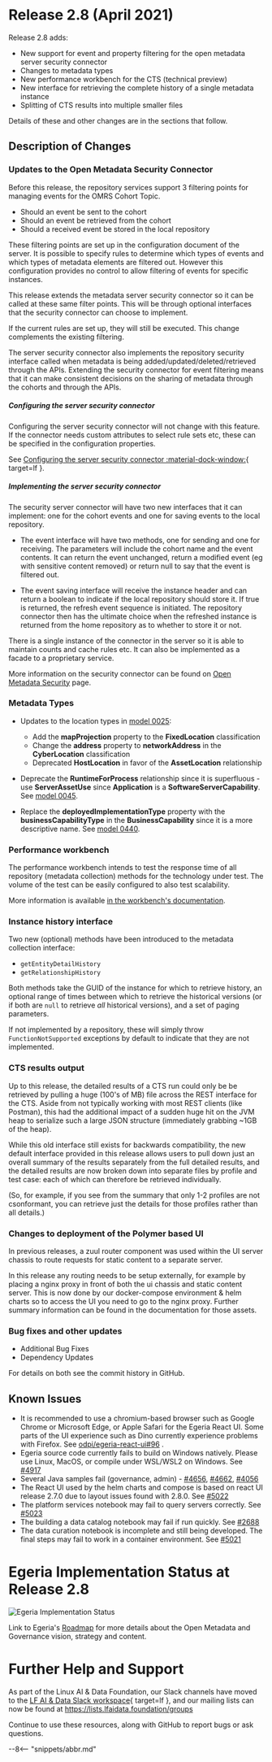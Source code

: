 <!-- SPDX-License-Identifier: CC-BY-4.0 -->
<!-- Copyright Contributors to the Egeria project. -->

# Release 2.8 (April 2021)

Release 2.8 adds:

* New support for event and property filtering for the open metadata server security connector
* Changes to metadata types
* New performance workbench for the CTS (technical preview)
* New interface for retrieving the complete history of a single metadata instance
* Splitting of CTS results into multiple smaller files

Details of these and other changes are in the sections that follow.

## Description of Changes

### Updates to the Open Metadata Security Connector

Before this release, the repository services support 3 filtering points for managing events for the OMRS Cohort Topic.

* Should an event be sent to the cohort
* Should an event be retrieved from the cohort
* Should a received event be stored in the local repository

These filtering points are set up in the configuration document of the server.
It is possible to specify rules to determine which types of events and which types of metadata elements are filtered out.
However this configuration provides no control to allow filtering of events for specific instances.

This release extends the metadata server security connector so it can be called at these same filter points.
This will be through optional interfaces that the security connector can choose to implement.

If the current rules are set up, they will still be executed. This change complements the existing filtering.

The server security connector also implements the repository security interface called when metadata is being
added/updated/deleted/retrieved through the APIs. Extending the security connector for event filtering means that it can make consistent decisions on the sharing of metadata through the cohorts and through the APIs.

##### Configuring the server security connector

Configuring the server security connector will not change with this feature.
If the connector needs custom attributes to select rule sets etc, these can be specified in the configuration properties.

See [Configuring the server security connector :material-dock-window:](https://github.com/odpi/egeria/blob/main/open-metadata-implementation/admin-services/docs/user/configuring-the-server-security-connector.md){ target=lf }.

##### Implementing the server security connector

The security server connector will have two new interfaces that it can implement: one for the cohort events and one for saving events to the local repository.

* The event interface will have two methods, one for sending and one for receiving. The parameters will include the cohort name and the event contents. It can return the event unchanged, return a modified event (eg with sensitive content removed) or return null to say that the event is filtered out.

* The event saving interface will receive the instance header and can return a boolean to indicate if the local repository should store it. If true is returned, the refresh event sequence is initiated. The repository connector then has the ultimate choice when the refreshed instance is returned from the home repository as to whether to store it or not.

There is a single instance of the connector in the server so it is able to maintain counts and cache rules etc. It can also be implemented as a facade to a proprietary service.

More information on the security connector can be found 
on [Open Metadata Security](/features/metadata-security/overview/) page.

### Metadata Types

* Updates to the location types in [model 0025](/types/0/0025-Locations):
   * Add the **mapProjection** property to the **FixedLocation** classification
   * Change the **address** property to **networkAddress** in the **CyberLocation** classification
   * Deprecated **HostLocation** in favor of the **AssetLocation** relationship 
   
* Deprecate the **RuntimeForProcess** relationship since it is superfluous - use **ServerAssetUse** since
  **Application** is a **SoftwareServerCapability**.
  See [model 0045](/types/0/0045-Servers-and-Assets).

* Replace the **deployedImplementationType** property with the **businessCapabilityType** in the **BusinessCapability**
  since it is a more descriptive name.
  See [model 0440](/types/4/0440-Organizational-Controls).

### Performance workbench

The performance workbench intends to test the response time of all repository (metadata collection) methods for the
technology under test. The volume of the test can be easily configured to also test scalability.

More information is available [in the workbench's documentation](/guides/cts/overview/).

### Instance history interface

Two new (optional) methods have been introduced to the metadata collection interface:

* `getEntityDetailHistory`
* `getRelationshipHistory`

Both methods take the GUID of the instance for which to retrieve history, an optional range of times between which to
retrieve the historical versions (or if both are `null` to retrieve _all_ historical versions), and a set of paging
parameters.

If not implemented by a repository, these will simply throw `FunctionNotSupported` exceptions by default
to indicate that they are not implemented.

### CTS results output

Up to this release, the detailed results of a CTS run could only be be retrieved by pulling a huge
(100's of MB) file across the REST interface for the CTS. Aside from not typically working with most REST clients
(like Postman), this had the additional impact of a sudden huge hit on the JVM heap to serialize such a large JSON
structure (immediately grabbing ~1GB of the heap).

While this old interface still exists for backwards compatibility, the new default interface provided in this release
allows users to pull down just an overall summary of the results separately from the full detailed results, and the
detailed results are now broken down into separate files by profile and test case: each of which can therefore be
retrieved individually.

(So, for example, if you see from the summary that only 1-2 profiles are not csonformant, you can retrieve just the
details for those profiles rather than all details.)

### Changes to deployment of the Polymer based UI

In previous releases, a zuul router component was used within the UI server chassis to route requests
for static content to a separate server.

In this release any routing needs to be setup externally, for example by placing a nginx proxy in front of both the ui
chassis and static content server. This is now done by our docker-compose environment & helm charts so to access
the UI you need to go to the nginx proxy. Further summary information can be found in the documentation for those assets.

### Bug fixes and other updates

* Additional Bug Fixes
* Dependency Updates

For details on both see the commit history in GitHub.

## Known Issues

* It is recommended to use a chromium-based browser such as Google Chrome or Microsoft Edge, or Apple Safari for the Egeria React UI. Some parts of the UI experience such as Dino currently experience problems with Firefox. See [odpi/egeria-react-ui#96](https://github.com/odpi/egeria-react-ui/issues/96) .
* Egeria source code currently fails to build on Windows natively. Please use Linux, MacOS, or compile under WSL/WSL2 on Windows. See [#4917](https://github.com/odpi/egeria/issues/4917)
* Several Java samples fail (governance, admin) - [#4656](https://github.com/odpi/egeria/issues/4656),  [#4662](https://github.com/odpi/egeria/issues/4656),  [#4056](https://github.com/odpi/egeria/issues/4056)
* The React UI used by the helm charts and compose is based on react UI release 2.7.0 due to layout issues found with 2.8.0. See  [#5022](https://github.com/odpi/egeria/issues/5022)
* The platform services notebook may fail to query servers correctly. See [#5023](https://github.com/odpi/egeria/issues/5023)
* The building a data catalog notebook may fail if run quickly. See [#2688](https://github.com/odpi/egeria/issues/2688)
* The data curation notebook is incomplete and still being developed. The final steps may fail to work in a container environment. See [#5021](https://github.com/odpi/egeria/issues/5021)

# Egeria Implementation Status at Release 2.8

![Egeria Implementation Status](functional-organization-showing-implementation-status-for-2.8.png)

Link to Egeria's [Roadmap](/release-notes/roadmap/) for more details about the
Open Metadata and Governance vision, strategy and content.


# Further Help and Support

As part of the Linux AI & Data Foundation, our Slack channels have moved to the [LF AI & Data Slack workspace](https://slack.lfaidata.foundation){ target=lf }, and our mailing lists can now be found at https://lists.lfaidata.foundation/groups

Continue to use these resources, along with GitHub to report bugs or ask questions.

--8<-- "snippets/abbr.md"
